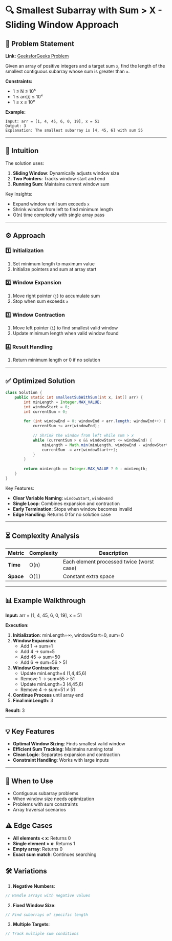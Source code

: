 # 🔍 Smallest Subarray with Sum > X - Sliding Window Approach

## 📜 Problem Statement
**Link:** [GeeksforGeeks Problem](https://www.geeksforgeeks.org/problems/smallest-subarray-with-sum-greater-than-x5651/1?page=1&company=Google&sortBy=latest)

Given an array of positive integers and a target sum `x`, find the length of the smallest contiguous subarray whose sum is greater than `x`.

**Constraints:**
- 1 ≤ N ≤ 10⁵
- 1 ≤ arr[i] ≤ 10⁴
- 1 ≤ x ≤ 10⁹

**Example:**
```text
Input: arr = [1, 4, 45, 6, 0, 19], x = 51
Output: 3
Explanation: The smallest subarray is [4, 45, 6] with sum 55
```

---

## 🧠 Intuition
The solution uses:
1. **Sliding Window**: Dynamically adjusts window size
2. **Two Pointers**: Tracks window start and end
3. **Running Sum**: Maintains current window sum

Key Insights:
- Expand window until sum exceeds `x`
- Shrink window from left to find minimum length
- O(n) time complexity with single array pass

---

## ⚙️ Approach
### **1️⃣ Initialization**
1. Set minimum length to maximum value
2. Initialize pointers and sum at array start

### **2️⃣ Window Expansion**
1. Move right pointer (`j`) to accumulate sum
2. Stop when sum exceeds `x`

### **3️⃣ Window Contraction**
1. Move left pointer (`i`) to find smallest valid window
2. Update minimum length when valid window found

### **4️⃣ Result Handling**
1. Return minimum length or 0 if no solution

---

## ✅ Optimized Solution
```java
class Solution {
    public static int smallestSubWithSum(int x, int[] arr) {
        int minLength = Integer.MAX_VALUE;
        int windowStart = 0;
        int currentSum = 0;
        
        for (int windowEnd = 0; windowEnd < arr.length; windowEnd++) {
            currentSum += arr[windowEnd];
            
            // Shrink the window from left while sum > x
            while (currentSum > x && windowStart <= windowEnd) {
                minLength = Math.min(minLength, windowEnd - windowStart + 1);
                currentSum -= arr[windowStart++];
            }
        }
        
        return minLength == Integer.MAX_VALUE ? 0 : minLength;
    }
}
```

Key Features:
- **Clear Variable Naming**: `windowStart`, `windowEnd`
- **Single Loop**: Combines expansion and contraction
- **Early Termination**: Stops when window becomes invalid
- **Edge Handling**: Returns 0 for no solution case

---

## ⏳ Complexity Analysis
| Metric          | Complexity | Description |
|-----------------|------------|-------------|
| **Time**        | O(n)       | Each element processed twice (worst case) |
| **Space**       | O(1)       | Constant extra space |

---

## 📊 Example Walkthrough

**Input:** arr = [1, 4, 45, 6, 0, 19], x = 51

**Execution:**
1. **Initialization**: minLength=∞, windowStart=0, sum=0
2. **Window Expansion**:
   - Add 1 → sum=1
   - Add 4 → sum=5
   - Add 45 → sum=50
   - Add 6 → sum=56 > 51
3. **Window Contraction**:
   - Update minLength=4 (1,4,45,6)
   - Remove 1 → sum=55 > 51
   - Update minLength=3 (4,45,6)
   - Remove 4 → sum=51 ≯ 51
4. **Continue Process** until array end
5. **Final minLength**: 3

**Result:** 3

---

## 💡 Key Features
- **Optimal Window Sizing**: Finds smallest valid window
- **Efficient Sum Tracking**: Maintains running total
- **Clean Logic**: Separates expansion and contraction
- **Constraint Handling**: Works with large inputs

---

## 🚀 When to Use
- Contiguous subarray problems
- When window size needs optimization
- Problems with sum constraints
- Array traversal scenarios

## ⚠️ Edge Cases
- **All elements < x**: Returns 0
- **Single element > x**: Returns 1
- **Empty array**: Returns 0
- **Exact sum match**: Continues searching

## 🛠 Variations
1. **Negative Numbers**:
```java
// Handle arrays with negative values
```

2. **Fixed Window Size**:
```java
// Find subarrays of specific length
```

3. **Multiple Targets**:
```java
// Track multiple sum conditions
```